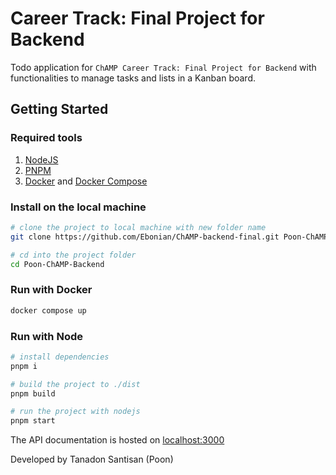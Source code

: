 # Career Track: Final Project for Backend

Todo application for `ChAMP Career Track: Final Project for Backend` with functionalities to manage tasks and lists in a Kanban board.

## Getting Started

### Required tools

1. [NodeJS](https://nodejs.org/en)
2. [PNPM](https://pnpm.io/)
3. [Docker](https://www.docker.com/) and [Docker Compose](https://docs.docker.com/compose/)

### Install on the local machine

```sh
# clone the project to local machine with new folder name
git clone https://github.com/Ebonian/ChAMP-backend-final.git Poon-ChAMP-Backend

# cd into the project folder
cd Poon-ChAMP-Backend
```

### Run with Docker

```sh
docker compose up
```

### Run with Node

```sh
# install dependencies
pnpm i

# build the project to ./dist
pnpm build

# run the project with nodejs
pnpm start
```

The API documentation is hosted on [localhost:3000](http://localhost:3000/api-docs)

Developed by Tanadon Santisan (Poon)
